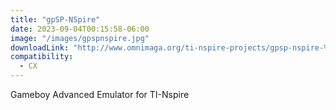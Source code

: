 ```yaml
---
title: "gpSP-NSpire"
date: 2023-09-04T00:15:58-06:00
image: "/images/gpspnspire.jpg"
downloadLink: "http://www.omnimaga.org/ti-nspire-projects/gpsp-nspire-%28gba-emulator%29/"
compatibility:
  - CX
---
```


Gameboy Advanced Emulator for TI-Nspire
